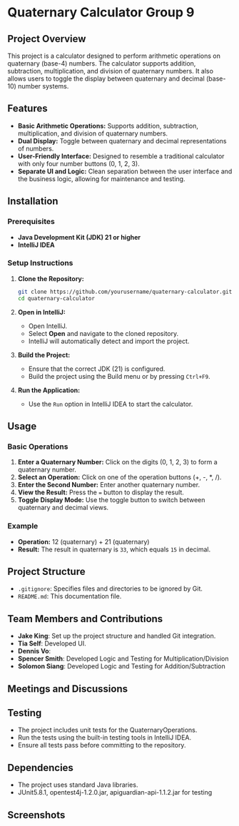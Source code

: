 # Quaternary Calculator Group 9

## Project Overview
This project is a calculator designed to perform arithmetic operations on quaternary (base-4) numbers. The calculator supports addition, subtraction, multiplication, and division of quaternary numbers. It also allows users to toggle the display between quaternary and decimal (base-10) number systems.

## Features
- **Basic Arithmetic Operations:** Supports addition, subtraction, multiplication, and division of quaternary numbers.
- **Dual Display:** Toggle between quaternary and decimal representations of numbers.
- **User-Friendly Interface:** Designed to resemble a traditional calculator with only four number buttons (0, 1, 2, 3).
- **Separate UI and Logic:** Clean separation between the user interface and the business logic, allowing for maintenance and testing.

## Installation
### Prerequisites
- **Java Development Kit (JDK) 21 or higher**
- **IntelliJ IDEA**

### Setup Instructions
1. **Clone the Repository:**
   ```bash
   git clone https://github.com/yourusername/quaternary-calculator.git
   cd quaternary-calculator
   ```

2. **Open in IntelliJ:**
    - Open IntelliJ.
    - Select **Open** and navigate to the cloned repository.
    - IntelliJ will automatically detect and import the project.

3. **Build the Project:**
    - Ensure that the correct JDK (21) is configured.
    - Build the project using the Build menu or by pressing `Ctrl+F9`.

4. **Run the Application:**
    - Use the `Run` option in IntelliJ IDEA to start the calculator.

## Usage
### Basic Operations
1. **Enter a Quaternary Number:** Click on the digits (0, 1, 2, 3) to form a quaternary number.
2. **Select an Operation:** Click on one of the operation buttons (+, -, *, /).
3. **Enter the Second Number:** Enter another quaternary number.
4. **View the Result:** Press the `=` button to display the result.
5. **Toggle Display Mode:** Use the toggle button to switch between quaternary and decimal views.

### Example
- **Operation:** 12 (quaternary) + 21 (quaternary)
- **Result:** The result in quaternary is `33`, which equals `15` in decimal.

## Project Structure
- `.gitignore`: Specifies files and directories to be ignored by Git.
- `README.md`: This documentation file.
<!-- add additional information such as 
src/test/operationTests: Contains unit tests for the project. 
once structure is determined continue to update-->

## Team Members and Contributions
- **Jake King**: Set up the project structure and handled Git integration.
- **Tia Self**: Developed UI.
- **Dennis Vo**:
- **Spencer Smith**: Developed Logic and Testing for Multiplication/Division
- **Solomon Siang**: Developed Logic and Testing for Addition/Subtraction

## Meetings and Discussions
<!-- Format for adding meetings below:

## Meeting 1: [Date and Time]
- **Attendees:** [Names of attendees]
- **Medium:** [e.g., Zoom, Slack, in-person]
- **Discussion:** Initial project setup, task distribution, and timelines.

-->

## Testing
- The project includes unit tests for the QuaternaryOperations.
- Run the tests using the built-in testing tools in IntelliJ IDEA.
- Ensure all tests pass before committing to the repository.

## Dependencies
- The project uses standard Java libraries. 
- JUnit5.8.1, opentest4j-1.2.0.jar, apiguardian-api-1.1.2.jar for testing
<!-- update this with other dependencies if needed-->

## Screenshots
<!-- add screenshots here --> 



